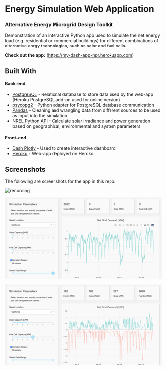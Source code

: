 # Energy Simulation Web Application

### Alternative Energy Microgrid Design Toolkit

Demonstration of an interactive Python app used to simulate the net energy load (e.g. residential or commercial buildings) for different combinations of alternative enrgy technologies, such as solar and fuel cells. 

**Check out the app:** (https://my-dash-app-npr.herokuapp.com)
 
## Built With

#### Back-end

- [PostgreSQL](https://www.postgresql.org) - Relational database to store data used by the web-app (Heroku PostgreSQL add-on used for online version) 
- [psycopg2](https://pypi.org/project/psycopg2/) - Python adapter for PostgreSQL database communication
- [Pandas](https://pandas.pydata.org) - Cleaning and wrangling data from different sources to be used as input into the simulation
- [NREL Python API](https://sam.nrel.gov/software-development-kit-sdk/pysam.html) - Calculate solar irradiance and power generation based on geographical, environmental and system parameters

#### Front-end

- [Dash Plotly](https://dash.plot.ly/) - Used to create interactive dashboard
- [Heroku](https://www.heroku.com) - Web-app deployed on Heroko  

## Screenshots

The following are screenshots for the app in this repo:

![recording](screenshots/recording_1.gif)

![screenshot](screenshots/screenshot_1.png)

![screenshot](screenshots/screenshot_2.png)
